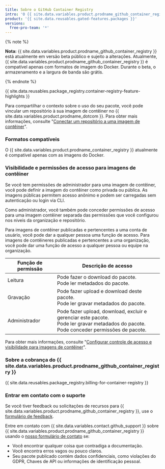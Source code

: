 ```yaml
---
title: Sobre o GitHub Container Registry
intro: 'O {{ site.data.variables.product.prodname_github_container_registry }} permite que você hospede e gerencie imagens do contêiner do Docker na sua organização ou conta de usuário pessoal no {{ site.data.variables.product.prodname_dotcom }}. O {{ site.data.variables.product.prodname_github_container_registry }} permite que você configure quem pode gerenciar e acessar pacotes usando permissões refinadas.'
product: '{{ site.data.reusables.gated-features.packages }}'
versions:
  free-pro-team: '*'
---
```


{% note %}

**Nota:** {{ site.data.variables.product.prodname_github_container_registry }} está atualmente em versão beta público e sujeito a alterações. Atualmente, {{ site.data.variables.product.prodname_github_container_registry }} é compatível apenas com formatos de imagem do Docker. Durante o beta, o armazenamento e a largura de banda são grátis.

{% endnote %}


{{ site.data.reusables.package_registry.container-registry-feature-highlights }}

Para compartilhar o contexto sobre o uso do seu pacote, você pode vincular um repositório à sua imagem de contêiner no {{ site.data.variables.product.prodname_dotcom }}. Para obter mais informações, consulte "[Conectar um repositório a uma imagem de contêiner](/packages/managing-container-images-with-github-container-registry/connecting-a-repository-to-a-container-image)".

### Formatos compatíveis

O {{ site.data.variables.product.prodname_container_registry }} atualmente é compatível apenas com as imagens do Docker.


### Visibilidade e permissões de acesso para imagens de contêiner

Se você tem permissões de administrador para uma imagem de contêiner, você pode definir a imagem do contêiner como privada ou pública. As imagens públicas permitem acesso anônimo e podem ser carregadas sem autenticação ou login via CLI.

Como administrador, você também pode conceder permissões de acesso para uma imagem contêiner separada das permissões que você configurou nos níveis da organização e repositório.

Para imagens de contêiner publicadas e pertencentes a uma conta de usuário, você pode dar a qualquer pessoa uma função de acesso. Para imagens de contêineres publicadas e pertencentes a uma organização, você pode dar uma função de acesso a qualquer pessoa ou equipe na organização.

| Função de permissão | Descrição de acesso                                                                                                                                          |
| ------------------- | ------------------------------------------------------------------------------------------------------------------------------------------------------------ |
| Leitura             | Pode fazer o download do pacote. <br> Pode ler metadados do pacote.                                                                                    |
| Gravação            | Pode fazer upload e download deste pacote. <br> Pode ler gravar metadados do pacote.                                                                   |
| Administrador       | Pode fazer upload, download, excluir e gerenciar este pacote. <br> Pode ler gravar metadados do pacote. <br> Pode conceder permissões de pacote. |

Para obter mais informações, consulte "[Configurar controle de acesso e visibilidade para imagens de contêiner](/packages/managing-container-images-with-github-container-registry/configuring-access-control-and-visibility-for-container-images)".

### Sobre a cobrança do {{ site.data.variables.product.prodname_github_container_registry }}

{{ site.data.reusables.package_registry.billing-for-container-registry }}

### Entrar em contato com o suporte

Se você tiver feedback ou solicitações de recursos para {{ site.data.variables.product.prodname_github_container_registry }}, use o [formulário de feedback](https://support.github.com/contact/feedback?contact%5Bcategory%5D=packages).

Entre em contato com {{ site.data.variables.contact.github_support }} sobre {{ site.data.variables.product.prodname_github_container_registry }} usando o [nosso formulário de contato](https://support.github.com/contact?form%5Bsubject%5D=Re:%20GitHub%20Packages) se:

* Você encontrar qualquer coisa que contradiga a documentação.
* Você encontra erros vagos ou pouco claros.
* Seu pacote publicado contém dados confidenciais, como violações do GDPR, Chaves de API ou informações de identificação pessoal.
